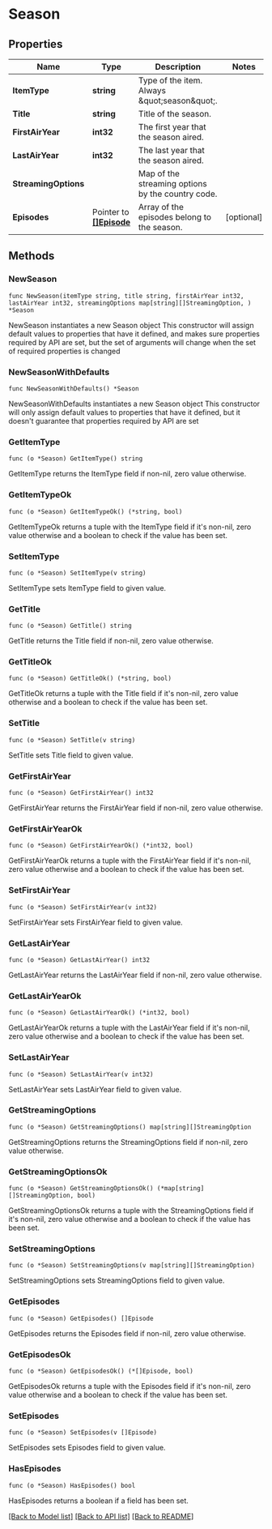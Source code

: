 # Season

## Properties

Name | Type | Description | Notes
------------ | ------------- | ------------- | -------------
**ItemType** | **string** | Type of the item. Always \&quot;season\&quot;. | 
**Title** | **string** | Title of the season. | 
**FirstAirYear** | **int32** | The first year that the season aired. | 
**LastAirYear** | **int32** | The last year that the season aired. | 
**StreamingOptions** |  | Map of the streaming options by the country code. | 
**Episodes** | Pointer to [**[]Episode**](Episode.md) | Array of the episodes belong to the season. | [optional] 

## Methods

### NewSeason

`func NewSeason(itemType string, title string, firstAirYear int32, lastAirYear int32, streamingOptions map[string][]StreamingOption, ) *Season`

NewSeason instantiates a new Season object
This constructor will assign default values to properties that have it defined,
and makes sure properties required by API are set, but the set of arguments
will change when the set of required properties is changed

### NewSeasonWithDefaults

`func NewSeasonWithDefaults() *Season`

NewSeasonWithDefaults instantiates a new Season object
This constructor will only assign default values to properties that have it defined,
but it doesn't guarantee that properties required by API are set

### GetItemType

`func (o *Season) GetItemType() string`

GetItemType returns the ItemType field if non-nil, zero value otherwise.

### GetItemTypeOk

`func (o *Season) GetItemTypeOk() (*string, bool)`

GetItemTypeOk returns a tuple with the ItemType field if it's non-nil, zero value otherwise
and a boolean to check if the value has been set.

### SetItemType

`func (o *Season) SetItemType(v string)`

SetItemType sets ItemType field to given value.


### GetTitle

`func (o *Season) GetTitle() string`

GetTitle returns the Title field if non-nil, zero value otherwise.

### GetTitleOk

`func (o *Season) GetTitleOk() (*string, bool)`

GetTitleOk returns a tuple with the Title field if it's non-nil, zero value otherwise
and a boolean to check if the value has been set.

### SetTitle

`func (o *Season) SetTitle(v string)`

SetTitle sets Title field to given value.


### GetFirstAirYear

`func (o *Season) GetFirstAirYear() int32`

GetFirstAirYear returns the FirstAirYear field if non-nil, zero value otherwise.

### GetFirstAirYearOk

`func (o *Season) GetFirstAirYearOk() (*int32, bool)`

GetFirstAirYearOk returns a tuple with the FirstAirYear field if it's non-nil, zero value otherwise
and a boolean to check if the value has been set.

### SetFirstAirYear

`func (o *Season) SetFirstAirYear(v int32)`

SetFirstAirYear sets FirstAirYear field to given value.


### GetLastAirYear

`func (o *Season) GetLastAirYear() int32`

GetLastAirYear returns the LastAirYear field if non-nil, zero value otherwise.

### GetLastAirYearOk

`func (o *Season) GetLastAirYearOk() (*int32, bool)`

GetLastAirYearOk returns a tuple with the LastAirYear field if it's non-nil, zero value otherwise
and a boolean to check if the value has been set.

### SetLastAirYear

`func (o *Season) SetLastAirYear(v int32)`

SetLastAirYear sets LastAirYear field to given value.


### GetStreamingOptions

`func (o *Season) GetStreamingOptions() map[string][]StreamingOption`

GetStreamingOptions returns the StreamingOptions field if non-nil, zero value otherwise.

### GetStreamingOptionsOk

`func (o *Season) GetStreamingOptionsOk() (*map[string][]StreamingOption, bool)`

GetStreamingOptionsOk returns a tuple with the StreamingOptions field if it's non-nil, zero value otherwise
and a boolean to check if the value has been set.

### SetStreamingOptions

`func (o *Season) SetStreamingOptions(v map[string][]StreamingOption)`

SetStreamingOptions sets StreamingOptions field to given value.


### GetEpisodes

`func (o *Season) GetEpisodes() []Episode`

GetEpisodes returns the Episodes field if non-nil, zero value otherwise.

### GetEpisodesOk

`func (o *Season) GetEpisodesOk() (*[]Episode, bool)`

GetEpisodesOk returns a tuple with the Episodes field if it's non-nil, zero value otherwise
and a boolean to check if the value has been set.

### SetEpisodes

`func (o *Season) SetEpisodes(v []Episode)`

SetEpisodes sets Episodes field to given value.

### HasEpisodes

`func (o *Season) HasEpisodes() bool`

HasEpisodes returns a boolean if a field has been set.


[[Back to Model list]](../README.md#documentation-for-models) [[Back to API list]](../README.md#documentation-for-api-endpoints) [[Back to README]](../README.md)


